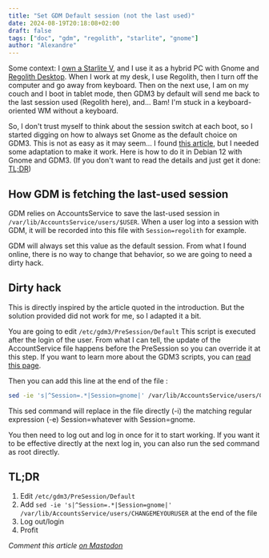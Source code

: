 ```yaml
---
title: "Set GDM Default session (not the last used)"
date: 2024-08-19T20:18:08+02:00
draft: false
tags: ["doc", "gdm", "regolith", "starlite", "gnome"]
author: "Alexandre"
---
```


Some context: I [own a Starlite V](https://wazablog.fr/posts/starlite-debian12/), and I use it as a hybrid PC with Gnome and [Regolith Desktop](https://regolith-desktop.com/). When I work at my desk, I use Regolith, then I turn off the computer and go away from keyboard. Then on the next use, I am on my couch and I boot in tablet mode, then GDM3 by default will send me back to the last session used (Regolith here), and... Bam! I'm stuck in a keyboard-oriented WM without a keyboard.

So, I don't trust myself to think about the session switch at each boot, so I started digging on how to always set Gnome as the default choice on GDM3. This is not as easy as it may seem... I found [this article](https://brokkr.net/2016/10/27/setting-default-user-session-in-gdm-default-latest/), but I needed some adaptation to make it work. Here is how to do it in Debian 12 with Gnome and GDM3. (If you don't want to read the details and just get it done: [TL;DR](#TLDR))

## How GDM is fetching the last-used session

GDM relies on AccountsService to save the last-used session in `/var/lib/AccountsService/users/$USER`. When a user log into a session with GDM, it will be recorded into this file with `Session=regolith` for example.

GDM will always set this value as the default session. From what I found online, there is no way to change that behavior, so we are going to need a dirty hack.

## Dirty hack

This is directly inspired by the article quoted in the introduction. But the solution provided did not work for me, so I adapted it a bit.

You are going to edit `/etc/gdm3/PreSession/Default` This script is executed after the login of the user. From what I can tell, the update of the AccountService file happens before the PreSession so you can override it at this step. If you want to learn more about the GDM3 scripts, you can [read this page](https://help.gnome.org/admin/gdm/stable/configuration.html.en).

Then you can add this line at the end of the file :

```bash
sed -ie 's|^Session=.*|Session=gnome|' /var/lib/AccountsService/users/CHANGEMEYOURUSER
```

This sed command will replace in the file directly (-i) the matching regular expression (-e) Session=whatever with Session=gnome.

You then need to log out and log in once for it to start working. If you want it to be effective directly at the next log in, you can also run the sed command as root directly.

## TL;DR

1. Edit `/etc/gdm3/PreSession/Default`
2. Add `sed -ie 's|^Session=.*|Session=gnome|' /var/lib/AccountsService/users/CHANGEMEYOURUSER` at the end of the file
3. Log out/login
4. Profit

*Comment this article [on Mastodon](https://h4.io/@wazaby/)*
